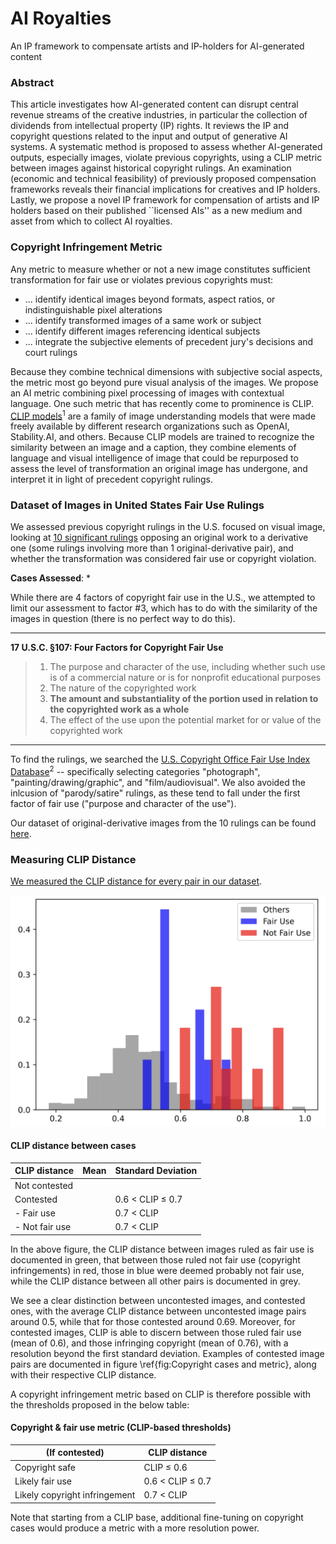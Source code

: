 # AI Royalties
An IP framework to compensate artists and IP-holders for AI-generated content

### Abstract
This article investigates how AI-generated content can disrupt central revenue streams of the creative industries, in particular the collection of dividends from intellectual property (IP) rights. It reviews the IP and copyright questions related to the input and output of generative AI systems. A systematic method is proposed to assess whether AI-generated outputs, especially images, violate previous copyrights, using a CLIP metric between images against historical copyright rulings. An examination (economic and technical feasibility) of previously proposed compensation frameworks reveals their financial implications for creatives and IP holders. Lastly, we propose a novel IP framework for compensation of artists and IP holders based on their published ``licensed AIs'' as a new medium and asset from which to collect AI royalties.

### Copyright Infringement Metric
Any metric to measure whether or not a new image constitutes sufficient transformation for fair use or violates previous copyrights must: 
* ... identify identical images beyond formats, aspect ratios, or indistinguishable pixel alterations
* ... identify transformed images of a same work or subject 
* ... identify different images referencing identical subjects 
* ... integrate the subjective elements of precedent jury's decisions and court rulings

Because they combine technical dimensions with subjective social aspects, the metric most go beyond pure visual analysis of the images.
We propose an AI metric combining pixel processing of images with contextual language. One such metric that has recently come to prominence is CLIP. [CLIP models](https://arxiv.org/pdf/2103.00020.pdf)<sup>1</sup> are a family of image understanding models that were made freely available by different research organizations such as OpenAI, Stability.AI, and others. 
Because CLIP models are trained to recognize the similarity between an image and a caption, they combine elements of language and visual intelligence of image that could be repurposed to assess the level of transformation an original image has undergone, and interpret it in light of precedent copyright rulings.

### Dataset of Images in United States Fair Use Rulings
We assessed previous copyright rulings in the U.S. focused on visual image, looking at [10 significant rulings](https://drive.google.com/drive/folders/1OUvZeKKgi26gzMdPweo5WY5Zys1u5deA?usp=drive_link) opposing an original work to a derivative one (some rulings involving more than 1 original-derivative pair), and whether the transformation was considered fair use or copyright violation. 

**Cases Assessed**:
* 


While there are 4 factors of copyright fair use in the U.S., we attempted to limit our assessment to factor #3, which has to do with the similarity of the images in question (there is no perfect way to do this).

---
**17 U.S.C. §107: Four Factors for Copyright Fair Use**
> 1. The purpose and character of the use, including whether such use is of a commercial nature or is for nonprofit educational purposes
> 2. The nature of the copyrighted work
> 3. **The amount and substantiality of the portion used in relation to the copyrighted work as a whole**
> 4. The effect of the use upon the potential market for or value of the copyrighted work
---
To find the rulings, we searched the [U.S. Copyright Office Fair Use Index Database](https://www.copyright.gov/fair-use/fair-index.html)<sup>2</sup> -- specifically selecting categories "photograph", "painting/drawing/graphic", and "film/audiovisual". We also avoided the inlcusion of "parody/satire" rulings, as these tend to fall under the first factor of fair use ("purpose and character of the use"). 

Our dataset of original-derivative images from the 10 rulings can be found [here](https://drive.google.com/drive/folders/1OUvZeKKgi26gzMdPweo5WY5Zys1u5deA?usp=drive_link).

### Measuring CLIP Distance
[We measured the CLIP distance for every pair in our dataset](CaseAnalysis.ipynb).

![CLIP distance between images, We see a clear distinction between uncontested images, and contested ones, with the average CLIP distance between uncontested image pairs around 0.5, while that for those contested around 0.69.](fig1_imageversion.png)
#### CLIP distance between cases

| CLIP distance            | Mean | Standard Deviation       |
|--------------------------|------|--------------------------|
| Not contested            |      |                          |
| Contested                |      | 0.6 < CLIP ≤ 0.7         |
| - Fair use               |      | 0.7 < CLIP               |
| - Not fair use           |      | 0.7 < CLIP               |

In the above figure, the CLIP distance between images ruled as fair use is documented in green, that between those ruled not fair use (copyright infringements) in red, those in blue were deemed probably not fair use, while the CLIP distance between all other pairs is documented in grey. 

We see a clear distinction between uncontested images, and contested ones, with the average CLIP distance between uncontested image pairs around 0.5, while that for those contested around 0.69. Moreover, for contested images, CLIP is able to discern between those ruled fair use (mean of 0.6), and those infringing copyright (mean of 0.76), with a resolution beyond the first standard deviation. 
Examples of contested image pairs are documented in figure \ref{fig:Copyright cases and metric}, along with their respective CLIP distance. 

A copyright infringement metric based on CLIP is therefore possible with the thresholds proposed in the below table:

#### Copyright & fair use metric (CLIP-based thresholds)

| (If contested)                  | CLIP distance              |
|--------------------------------|----------------------------|
| Copyright safe                 | CLIP ≤ 0.6                 |
| Likely fair use                | 0.6 < CLIP ≤ 0.7           |
| Likely copyright infringement  | 0.7 < CLIP                 |


Note that starting from a CLIP base, additional fine-tuning on copyright cases would produce a metric with a more resolution power. 










